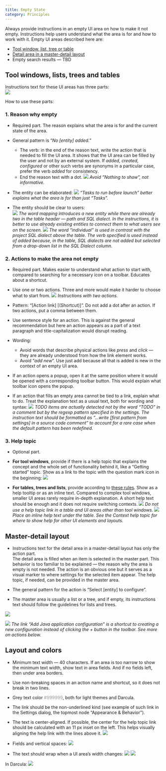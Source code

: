 ```yaml
---
title: Empty State
category: Principles
---
```


Always provide instructions in an empty UI area on how to make it not empty. Instructions help users understand what the area is for and how to work with it.
Empty UI areas described here are: 
* [Tool window, list, tree or table](#tool-windows-lists-trees-and-tables)
* [Detail area in a master-detail layout](#master-detail-layout)
* Empty search results — TBD

[comment]: <> (TODO: add link to Textual Output)

## Tool windows, lists, trees and tables
Instructions text for these UI areas has three parts:  
![]({{site.baseurl}}/images/empty_state/database-tw-callouts.png) 

How to use these parts:

### 1. Reason why empty
* Required part. The reason explains what the area is for and the current state of the area.
* General pattern is “_No [entity] added._”
  * The verb: in the end of the reason text, write the action that is needed to fill the UI area. It shows that the UI area can be filled by the user and not by an external system. If _added, created, configured_ or other such verbs are synonyms in a particular case, prefer the verb _added_ for consistency.
  * End the reason text with a dot.
![]({{site.baseurl}}/images/empty_state/libraries-before-after.png)
*Avoid ”Nothing to show”, not informative.*


* The entity can be elaborated:
![]({{site.baseurl}}/images/empty_state/tasks-before-launch.png) 
*“Tasks to run before launch” better explains what the area is for than just “Tasks”.* 


* The entity should be clear to users:  
![]({{site.baseurl}}/images/empty_state/sql-dialect-before.png) 
*The word mapping introduces a new entity while there are already two in the table header — path and SQL dialect. In the instructions, it is better to use already existing entities to connect them to what users see on the screen.*
![]({{site.baseurl}}/images/empty_state/sql-dialect-after.png)
*The word “individual” is used in contrast with the project SQL dialect above the table. The verb specified is used instead of added because, in the table, SQL dialects are not added but selected from a drop-down list in the SQL Dialect column.*


### 2. Actions to make the area not empty
* Required part. Makes easier to understand what action to start with, compared to searching for a necessary icon on a toolbar. Educates about a shortcut.
* Use one or two actions. Three and more would make it harder to choose what to start from. 
![]({{site.baseurl}}/images/empty_state/maven-tw.png) 
*Instructions with two actions.*

* Pattern: “[Action link] [(Shortcut)]”. Do not add a dot after an action. If two actions, put a comma between them.

* Use sentence style for an action. This is against the general recommendation but here an action appears as a part of a text paragraph and title-capitalization would disrupt reading.

* Wording: 
  * Avoid words that describe physical actions like _press_ and _click_ — they are already understood from how the link element works. 
  * Avoid “_add new_”. Use just add because all that is added is new in the context of an empty UI area. 

* If an action opens a popup, open it at the same position where it would be opened with a corresponding toolbar button. This would explain what toolbar icon opens the popup.

* If an action that fills an empty area cannot be tied to a link, explain what to do. Treat the explanation text as a usual text, both for wording and syntax:
![]({{site.baseurl}}/images/empty_state/todo-tw.png) 
*TODO items are actually detected not by the word “TODO” in a comment but by the regexp pattern specified in the settings. The instruction text should be formatted as “...write [first pattern from settings] in a source code comment” to account for a rare case when the default pattern has been redefined.*


### 3. Help topic
* Optional part. 

* **For tool windows**, provide if there is a help topic that explains the concept and the whole set of functionality behind it, like a “Getting started” topic. Show as a link to the topic with the question mark icon in the beginning:
![]({{site.baseurl}}/images/empty_state/database-tw-segment.png) 

* **For tables, trees and lists**, provide according to [these rules]({{site.baseurl}}/principles/context_help). Show as a help tooltip or as an inline text. Compared to complex tool windows, smaller UI areas rarely require in-depth explanation. A short help text should be enough and it does not require switching contexts.
![]({{site.baseurl}}/images/empty_state/todo-filters-incorrect.png) 
*Do not use a help topic link in a table and UI areas other than tool windows.* 
![]({{site.baseurl}}/images/empty_state/todo-filters-correct.png) 
*Place an inline help text under the table. See the Context help topic for where to show help for other UI elements and layouts.*





## Master-detail layout
* Instructions text for the detail area in a master-detail layout has only the action part.  
  The detail area is filled when an item is selected in the master part. This behavior is too familiar to be explained — the reason why the area is empty is not needed. 
   The action is an obvious one but it serves as a visual marker to where settings for the selected item appear.
   The help topic, if needed, can be provided in the master area.
   
* The general pattern for the action is “Select [entity] to configure”.
 
* The master area is usually a list or a tree, and if empty, its instructions text should follow the guidelines for lists and trees.

![]({{site.baseurl}}/images/empty_state/app-servers.png) 

![]({{site.baseurl}}/images/empty_state/run-configs.png) 
*The link “Add Java application configuration” is a shortcut to creating a new configuration instead of clicking the + button in the toolbar. See more on actions below.*


## Layout and colors
* Minimum text width — 40 characters. If an area is too narrow to show the minimum text width, show text in area fields. And if no fields left, then under area borders.

* Use non-breaking spaces in an action name and shortcut, so it does not break in two lines.

* Grey text color <span style="color:#999999">#999999</span>, both for light themes and Darcula.

* The link should be the non-underlined kind (see example of such link in the Settings dialog, the topmost node “Appearance & Behavior”).

* The text is center-aligned. If possible, the center for the help topic link should be calculated with an 11 px inset on the left. This helps visually aligning the help link with the lines above it.
![]({{site.baseurl}}/images/empty_state/database-tw-markup1.png) 

* Fields and vertical spaces:
![]({{site.baseurl}}/images/empty_state/database-tw-markup2.png)

* The text should wrap when a UI area’s width changes:
![]({{site.baseurl}}/images/empty_state/database-tw-horizontal.png)
![]({{site.baseurl}}/images/empty_state/database-tw.png)

In Darcula:
![]({{site.baseurl}}/images/empty_state/database-tw-darcula.png)


